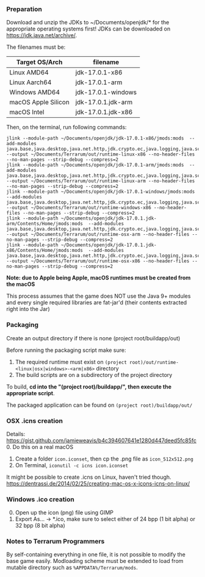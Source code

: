 ### Preparation

Download and unzip the JDKs to ~/Documents/openjdk/* for the appropriate operating systems first! JDKs can be downloaded on https://jdk.java.net/archive/.

The filenames must be:

| Target OS/Arch      | filename           |
|---------------------|--------------------|
| Linux AMD64         | jdk-17.0.1-x86     |
| Linux Aarch64       | jdk-17.0.1-arm     |
| Windows AMD64       | jdk-17.0.1-windows |
| macOS Apple Silicon | jdk-17.0.1.jdk-arm |
| macOS Intel         | jdk-17.0.1.jdk-x86 |

Then, on the terminal, run following commands:

```
jlink --module-path ~/Documents/openjdk/jdk-17.0.1-x86/jmods:mods  --add-modules java.base,java.desktop,java.net.http,jdk.crypto.ec,java.logging,java.scripting,jdk.unsupported --output ~/Documents/Terrarum/out/runtime-linux-x86 --no-header-files --no-man-pages --strip-debug --compress=2
jlink --module-path ~/Documents/openjdk/jdk-17.0.1-arm/jmods:mods  --add-modules java.base,java.desktop,java.net.http,jdk.crypto.ec,java.logging,java.scripting,jdk.unsupported --output ~/Documents/Terrarum/out/runtime-linux-arm --no-header-files --no-man-pages --strip-debug --compress=2
jlink --module-path ~/Documents/openjdk/jdk-17.0.1-windows/jmods:mods  --add-modules java.base,java.desktop,java.net.http,jdk.crypto.ec,java.logging,java.scripting,jdk.unsupported --output ~/Documents/Terrarum/out/runtime-windows-x86 --no-header-files --no-man-pages --strip-debug --compress=2
jlink --module-path ~/Documents/openjdk/jdk-17.0.1.jdk-arm/Contents/Home/jmods:mods  --add-modules java.base,java.desktop,java.net.http,jdk.crypto.ec,java.logging,java.scripting,jdk.unsupported --output ~/Documents/Terrarum/out/runtime-osx-arm --no-header-files --no-man-pages --strip-debug --compress=2
jlink --module-path ~/Documents/openjdk/jdk-17.0.1.jdk-x86/Contents/Home/jmods:mods  --add-modules java.base,java.desktop,java.net.http,jdk.crypto.ec,java.logging,java.scripting,jdk.unsupported --output ~/Documents/Terrarum/out/runtime-osx-x86 --no-header-files --no-man-pages --strip-debug --compress=2
```

**Note: due to Apple being Apple, macOS runtimes must be created from the macOS**

This process assumes that the game does NOT use the Java 9+ modules and every single required libraries are fat-jar'd (their contents extracted right into the Jar)

### Packaging

Create an output directory if there is none (project root/buildapp/out)

Before running the packaging script make sure:

1. The required runtime must exist on `(project root)/out/runtime-<linux|osx|windows>-<arm|x86>` directory
2. The build scripts are on a subdirectory of the project directory

To build, **cd into the "(project root)/buildapp/", then execute the appropriate script**.

The packaged application can be found on `(project root)/buildapp/out/`

### OSX .icns creation

Details: https://gist.github.com/jamieweavis/b4c394607641e1280d447deed5fc85fc
0. Do this on a real macOS
1. Create a folder `icon.iconset`, then cp the .png file as `icon_512x512.png`
2. On Terminal, `iconutil -c icns icon.iconset`

It might be possible to create .icns on Linux, haven't tried though. https://dentrassi.de/2014/02/25/creating-mac-os-x-icons-icns-on-linux/

### Windows .ico creation

0. Open up the icon (png) file using GIMP
1. Export As... -> *.ico, make sure to select either of 24 bpp (1 bit alpha) or 32 bpp (8 bit alpha)


### Notes to Terrarum Programmers

By self-containing everything in one file, it is not possible to modify the base game easily. Modloading scheme must be extended to load from mutable directory such as `%APPDATA%/Terrarum/mods`.
